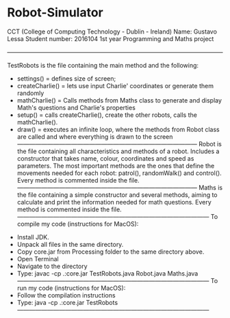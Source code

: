 # Robot-Simulator
CCT (College of Computing Technology - Dublin - Ireland)
Name: Gustavo Lessa
Student number: 2016104
1st year
Programming and Maths project

 ————————————————————————————————————
 
TestRobots is the file containing the main method and the following:
* settings() = defines size of screen;
* createCharlie() = lets use input Charlie' coordinates or generate them randomly
 * mathCharlie() = Calls methods from Maths class to generate and display Math's questions and Charlie's properties
 * setup() = calls createCharlie(), create the other robots, calls the mathCharlie().
 * draw() = executes an infinite loop, where the methods from Robot class are called and where everything is drawn to the screen
——————————————————————————————
Robot is the file containing all characteristics and methods of a robot. Includes a constructor that takes name, colour, coordinates and speed as parameters.
The most important methods are the ones that define the movements needed for each robot: patrol(), randomWalk() and control(). Every method is commented inside the file.
——————————————————————————————
Maths is the file containing a simple constructor and several methods, aiming to calculate and print the information needed for math questions.
Every method is commented inside the file.
————————————————————————————————
To compile my code (instructions for MacOS):
- Install JDK.
- Unpack all files in the same directory.
- Copy core.jar from Processing folder to the same directory above.
- Open Terminal
- Navigate to the directory
- Type: javac -cp .:core.jar TestRobots.java Robot.java Maths.java
————————————————————————————————
To run my code (instructions for MacOS):
- Follow the compilation instructions
- Type: java -cp .:core.jar TestRobots
————————————————————————————————
